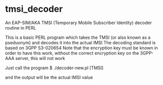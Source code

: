 # tmsi_decoder
An EAP-SIM/AKA TMSI (Temporary Mobile Subscriber Identity) decoder routine in PERL

This is a basic PERL program which takes the TMSI (or also known as a pseduonym) and decodes it into the actual IMSI
The decoding standard is based on 3GPP S3-020654
Note that the encryption key must be known in order to have this work, without the correct encryption key on the 3GPP-AAA server, this will not work

Just call the program
$ ./decoder-new.pl [TMSI] 

and the output will be the actual IMSI value
